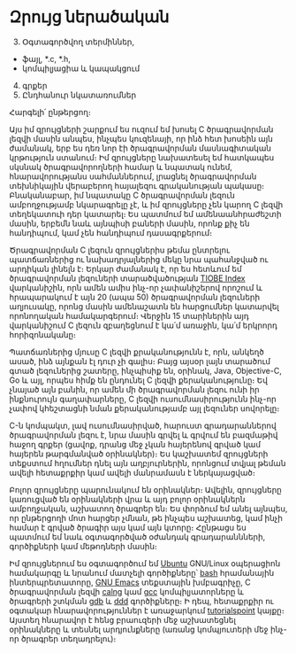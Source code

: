 
# Զրույց ներածական

3. Օգտագործվող տերմիններ,
  + ֆայլ, *.c, *.h,
  + կոմպիլյացիա և կապակցում
4. գրքեր
5. Ընդհանուր նկատառումներ

Հարգելի՛ ընթերցող։

Այս իմ զրույցների շարքում ես ուզում եմ խոսել C ծրագրավորման լեզվի մասին անպես, ինչպես կուզենայի, որ ինձ հետ խոսեին այն ժամանակ, երբ ես դեռ նոր էի ծրագրավորման մասնագիտական կրթություն ստանում։ Իմ զրույցները նախատեսել եմ հատկապես սկսնակ ծրագրավորողների համար և նպատակ ունեմ, հնարավորությանս սահմաններում, լրացնել ծրագրավորման տեխնիկային վերաբերող հայալեզու գրականության պակասը։ Բնականաբար, իմ նպատակը C ծրագրավորման լեզուն ամբողջությամբ նկարագրելը չէ, և իմ զրույցները չեն կարող C լեզվի տեղեկատուի դեր կատարել։ Ես պատմում եմ ամենաանհրաժեշտի մասին, երբեմն նաև այնպիսի բաների մասին, որոնք քիչ են հանդիպում, կամ չեն հանդիպում դասագրքերում։

Ծրագրավորման C լեզուն զրույցներիս թեմա ընտրելու պատճառներից ու նախադրյալներից մեկը նրա պահանջված ու արդիկան լինելն է։ Երկար ժամանակ է, որ ես հետևում եմ ծրագրավորման լեզուների տարածվածության [TIOBE Index](http://www.tiobe.com/index.php/content/paperinfo/tpci/index.html) վարկանիշին, որն ամեն ամիս ինչ-որ չափանիշերով որոշում և հրապարակում է այն 20 (ապա 50) ծրագրավորման լեզուների աղյուսակը, որոնց մասին ամենաշատն են հարցումներ կատարվել որոնողական համակարգերում։ Վերջին 15 տարիներին այդ վարկանիշում C լեզուն զբաղեցնում է կա՛մ առաջին, կա՛մ երկրորդ հորիզոնականը։

Պատճառներից մյուսը C լեզվի քրականությունն է, որն, անկեղծ ասած, ինձ այնքան էլ դուր չի գալիս։ Բայց այսօր լայն տարածում գտած լեզուներից շատերը, ինչպիսիք են, օրինակ, Java, Objective-C, Go և այլ, որպես հիմք են ընդունել C լեզվի քերականությունը։ Եվ չնայած այն բանին, որ ամեն մի ծրագրավորման լեզու ունի իր ինքնուրույն գաղափարները, C լեզվի ուսումնասիրությունն ինչ-որ չափով կհեշտացնի նման քերականությամբ այլ լեզուներ սովորելը։

C-ն կոմպակտ, լավ ուսումնասիրված, հարուստ գրադարաններով ծրագրավորման լեզու է, նրա մասին գրվել և գրվում են բազմաթիվ հաջող գրքեր (ցավոք, դրանց մեջ չկան հայերենով գրված կամ հայերեն թարգմանված օրինակներ)։ Ես կաշխատեմ զրույցների տեքստում հղումներ դնել այն աղբյուրներին, որոնցում տվյալ թեման ավելի հետաքրքիր կամ ավելի մանրամասն է ներկայացված։

Բոլոր զրույցները պարունակում են օրինակներ։ Ավելին, զրույցները կառուցված են օրինակների վրա և այդ բոլոր օրինակներն ամբողջական, աշխատող ծրագրեր են։ Ես փորձում եմ անել այնպես, որ ընթերցողի մոտ հարցեր չմնան, թե ինչպես աշխատեց, կամ ինչի համար է գրված ծրագիր այս կամ այն կտորը։ Հընթացս ես պատմում եմ նաև օգտագործված օժանդակ գրադարաննների, գործիքների կամ մեթոդների մասին։

Իմ զրույցներում ես օգտագործում եմ [Ubuntu](http://www.ubuntu.com/) GNU/Linux օպերացիոն համակարգը և նրանում մատչելի գործիքները՝ [bash](https://www.gnu.org/software/bash/bash.html) հրամանային ինտերպրետատորը, [GNU Emacs](http://www.gnu.org/software/emacs/) տեքստային խմբագրիչը, C ծրագրավորման լեզվի [calng](http://clang.llvm.org/) կամ [gcc](http://gcc.gnu.org/) կոմպիլյատորները և ծրագրերի շտկման [gdb](http://www.gnu.org/software/gdb/) և [ddd](https://www.gnu.org/software/ddd/) գործիքները։ Ի դեպ, հետաքրքիր ու օգտակար հնարավորություններ է առաջարկում [tutorialspoint](http://www.tutorialspoint.com/codingground.htm) կայքը։ Այստեղ հնարավոր է հենց բրաուզերի մեջ աշխատեցնել օրինակները և տեսնել արդյունքները (առանց կոմպյուտերի մեջ ինչ-որ ծրագրեր տեղադրելու)։


